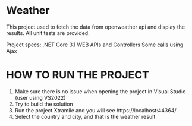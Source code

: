 # Weather

This project used to fetch the data from openweather api and display the results.
All unit tests are provided.

Project specs:
.NET Core 3.1
WEB APIs and Controllers
Some calls using Ajax

# HOW TO RUN THE PROJECT
1. Make sure there is no issue when opening the project in Visual Studio (user using VS2022)
2. Try to build the solution
3. Run the project Xtramile and you will see https://localhost:44364/
4. Select the country and city, and that is the weather result